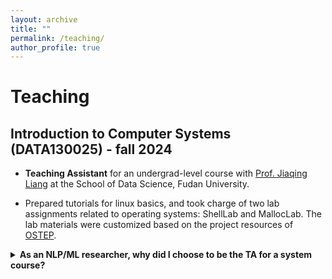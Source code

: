 ```yaml
---
layout: archive
title: ""
permalink: /teaching/
author_profile: true
---
```

# Teaching

## Introduction to Computer Systems (DATA130025) - fall 2024

- **Teaching Assistant** for an undergrad-level course with [Prof. Jiaqing Liang](https://lsdefine.github.io/) at the School of Data Science, Fudan University.

- Prepared tutorials for linux basics, and took charge of two lab assignments related to operating systems: ShellLab and MallocLab. The lab materials were customized based on the project resources of [OSTEP](https://github.com/remzi-arpacidusseau/ostep-projects).


<details>
<summary><strong>As an NLP/ML researcher, why did I choose to be the TA for a system course?</strong></summary>

Personal opinion: with the advent of LLMs, system knowledge, especially on operating systems and parallel computing, is becoming increasingly important for NLP research. In-depth understanding of distributed training techniques and frameworks, such as Pytorch FSDP, DeepSpeed ZeRO, and Megatron-LM, can essentially help researchers estimate the costs of their training, and perform tailored optimization to improve time and memory efficiency. Therefore, this introductory course on computer systems plays a crucial role in building the foundation of system education for future NLP researchers. As a member of the TA group, my goal is not only to polish the delivery of traditional computer system knowledge, but also to prepare my students for the fascinating world of LLMs and MLSys.

</details>
